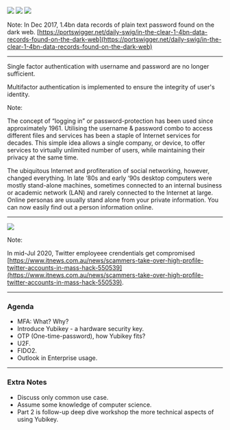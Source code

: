 ![](https://www.troyhunt.com/content/images/2018/02/Forbes-1.4B.jpg)
![](https://www.troyhunt.com/content/images/2018/02/The-Register-1.4B.jpg)
![](https://www.troyhunt.com/content/images/2018/02/IT-News-1.4B.jpg)

Note:
In Dec 2017, 1.4bn data records of plain text password found on the dark web. [https://portswigger.net/daily-swig/in-the-clear-1-4bn-data-records-found-on-the-dark-web](https://portswigger.net/daily-swig/in-the-clear-1-4bn-data-records-found-on-the-dark-web)

---

<span class="color-yellow-400">Single factor authentication</span> with username and password are no longer sufficient. 

<span class="color-yellow-400">Multifactor authentication</span> is implemented to ensure the integrity of user's identity.

Note:

The concept of “logging in” or password-protection has been used since approximately 1961. Utilising the username & password combo to access different files and services has been a staple of Internet services for decades. This simple idea allows a single company, or device, to offer services to virtually unlimited number of users, while maintaining their privacy at the same time.

The ubiquitous Internet and profiteration of social networking, however, changed everything. In late ‘80s and early ‘90s desktop computers were mostly stand-alone machines, sometimes connected to an internal business or academic network (LAN) and rarely connected to the Internet at large. Online personas are usually stand alone from your private information. You can now easily find out a person information online.

---

![](https://i.nextmedia.com.au/Utils/ImageResizer.ashx?n=https%3a%2f%2fi.nextmedia.com.au%2fNews%2fJoe_Biden_Twitter_account_hacked.jpg)

Note:

In mid-Jul 2020, Twitter employeee crendentials get compromised [https://www.itnews.com.au/news/scammers-take-over-high-profile-twitter-accounts-in-mass-hack-550539](https://www.itnews.com.au/news/scammers-take-over-high-profile-twitter-accounts-in-mass-hack-550539).

---

### <span class="color-yellow-400">Agenda</span>

- MFA: What? Why?
- Introduce <span class="color-yubico-green">Yubikey</span> - a hardware security key.
- OTP (One-time-password), how <span class="color-yubico-green">Yubikey</span> fits?
- U2F.
- FIDO2.
- Outlook in Enterprise usage.

---

### <span class="color-yellow-400">Extra Notes</span>

- Discuss only common use case.
- Assume some knowledge of computer science.
- Part 2 is follow-up deep dive workshop the more technical aspects of using Yubikey.